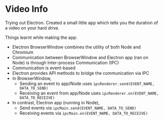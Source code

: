 # Video Info
Trying out Electron. Created a small little app which tells you the duration of a video on your hard drive.

Things learnt while making the app:
- Electron BrowserWindow combines the utility of both Node and Chromium
- Communication between BrowserWindow and Electron app (ran on Node) is through Inter-process Communication (IPC)
- Communication is event-based
- Electron provides API methods to bridge the communication via IPC
- In BrowserWindow,
  - Sending an event to app/Node uses `ipcRenderer.send(EVENT_NAME, DATA_TO_SEND)`
  - Receiving an event from app/Node uses `ipcRenderer.on(EVENT_NAME, DATA_TO_RECEIVE)`
- In contrast, Electron app (running in Node),
  - Send events via `ipcMain.send(EVENT_NAME, DATA_TO_SEND)`
  - Receiving events via `ipcMain.on(EVENT_NAME, DATA_TO_RECEIVE)`